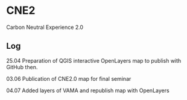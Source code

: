 # CNE2
Carbon Neutral Experience 2.0

## Log
25.04 Preparation of QGIS interactive OpenLayers map to publish with GitHub then.

03.06 Publication of CNE2.0 map for final seminar

04.07 Added layers of VAMA and republish map with OpenLayers
